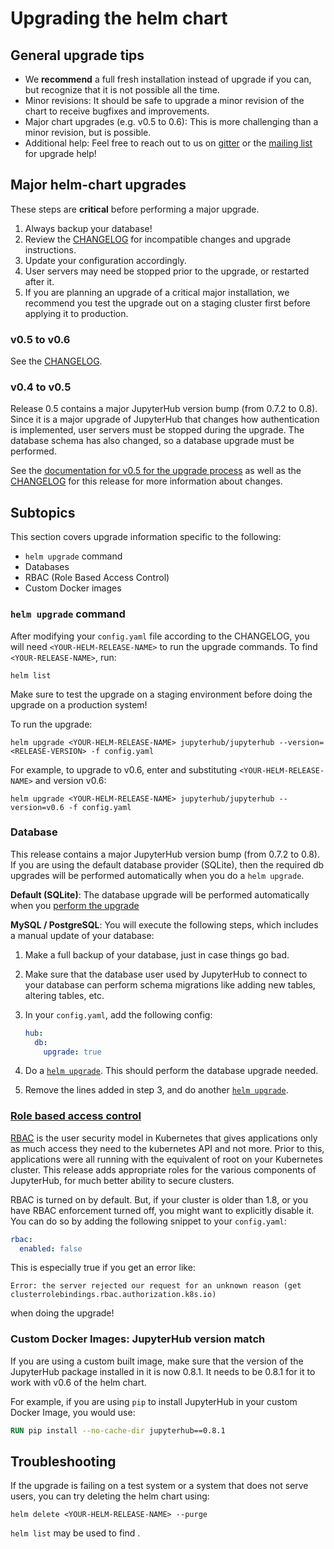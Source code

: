 # Upgrading the helm chart

## General upgrade tips

- We **recommend** a full fresh installation instead of upgrade if you can, 
  but recognize that it is not possible all the time. 
- Minor revisions: It should be safe to upgrade a minor revision of the chart to
  receive bugfixes and improvements.
- Major chart upgrades (e.g. v0.5 to 0.6): This is more challenging than a
  minor revision, but is possible.
- Additional help: Feel free to reach out to us on [gitter](http://gitter.im/jupyterhub/jupyterhub)
  or the [mailing list](https://groups.google.com/forum/#!forum/jupyter) for upgrade help!

## Major helm-chart upgrades

These steps are **critical** before performing a major upgrade.

1. Always backup your database!
2. Review the [CHANGELOG](https://github.com/jupyterhub/zero-to-jupyterhub-k8s/blob/master/CHANGELOG.md) for incompatible changes and upgrade instructions.
3. Update your configuration accordingly.
4. User servers may need be stopped prior to the upgrade,
   or restarted after it.
5. If you are planning an upgrade of a critical major installation,
   we recommend you test the upgrade out on a staging cluster first
   before applying it to production. 

### v0.5 to v0.6

See the [CHANGELOG]().

### v0.4 to v0.5

Release 0.5 contains a major JupyterHub version bump (from 0.7.2 to 0.8).
Since it is a major upgrade of JupyterHub that changes how authentication is
implemented, user servers must be stopped during the upgrade.
The database schema has also changed, so a database upgrade must be performed.

See the [documentation for v0.5 for the upgrade process](https://zero-to-jupyterhub.readthedocs.io/en/v0.5-doc/upgrading.html)
as well as the [CHANGELOG](https://github.com/jupyterhub/zero-to-jupyterhub-k8s/blob/master/CHANGELOG.md#05---hamid-hassan---2017-12-05)
for this release for more information about changes.

## Subtopics

This section covers upgrade information specific to the following:

- `helm upgrade` command
- Databases
- RBAC (Role Based Access Control)
- Custom Docker images

### `helm upgrade` command

After modifying your `config.yaml` file according to the CHANGELOG, you will need
`<YOUR-HELM-RELEASE-NAME>` to run the upgrade commands. To find `<YOUR-RELEASE-NAME>`, run:

```
helm list
```

Make sure to test the upgrade on a staging environment before doing the upgrade on
a production system!

To run the upgrade:

```
helm upgrade <YOUR-HELM-RELEASE-NAME> jupyterhub/jupyterhub --version=<RELEASE-VERSION> -f config.yaml
```

For example, to upgrade to v0.6, enter and substituting `<YOUR-HELM-RELEASE-NAME>` and version v0.6:

```
helm upgrade <YOUR-HELM-RELEASE-NAME> jupyterhub/jupyterhub --version=v0.6 -f config.yaml
```

### Database

This release contains a major JupyterHub version bump (from 0.7.2 to 0.8). If
you are using the default database provider (SQLite), then the required db upgrades
will be performed automatically when you do a `helm upgrade`.

**Default (SQLite)**: The database upgrade will be performed automatically when you
[perform the upgrade](#upgrade-command)

**MySQL / PostgreSQL**: You will execute the following steps, which includes a manual update of your database:

1. Make a full backup of your database, just in case things go bad.
2. Make sure that the database user used by JupyterHub to connect to your database
   can perform schema migrations like adding new tables, altering tables, etc.
3. In your `config.yaml`, add the following config:

   ```yaml
   hub:
     db:
       upgrade: true
   ```
4. Do a [`helm upgrade`](#upgrade-command). This should perform the database upgrade needed.
5. Remove the lines added in step 3, and do another [`helm upgrade`](#upgrade-command).


### [Role based access control](http://zero-to-jupyterhub.readthedocs.io/en/latest/security.html#role-based-access-control-rbac)

[RBAC](https://kubernetes.io/docs/admin/authorization/rbac/) is the user security model
in Kubernetes that gives applications only as much access they need to the kubernetes
API and not more. Prior to this, applications were all running with the equivalent
of root on your Kubernetes cluster. This release adds appropriate roles for the
various components of JupyterHub, for much better ability to secure clusters.

RBAC is turned on by default. But, if your cluster is older than 1.8, or you have RBAC
enforcement turned off, you might want to explicitly disable it. You can do so by adding
the following snippet to your `config.yaml`:

```yaml
rbac:
  enabled: false
```

This is especially true if you get an error like:

```
Error: the server rejected our request for an unknown reason (get clusterrolebindings.rbac.authorization.k8s.io)
```

when doing the upgrade!

### Custom Docker Images: JupyterHub version match

If you are using a custom built image, make sure that the version of the
JupyterHub package installed in it is now 0.8.1. It needs to be 0.8.1 for it to work with
v0.6 of the helm chart.

For example, if you are using `pip` to install JupyterHub in your custom Docker Image,
you would use:

```Dockerfile
RUN pip install --no-cache-dir jupyterhub==0.8.1
```

## Troubleshooting

If the upgrade is failing on a test system or a system that does not serve users, you can try
deleting the helm chart using:

```
helm delete <YOUR-HELM-RELEASE-NAME> --purge
```

`helm list` may be used to find <YOUR-HELM-RELEASE-NAME>.
